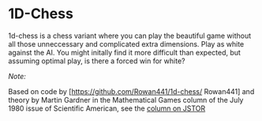 # 1D-Chess

1d-chess is a chess variant where you can play the beautiful game without all those unneccessary and complicated extra dimensions. Play as white against the AI. You might initally find it more difficult than expected, but assuming optimal play, is there a forced win for white?

*Note:*

Based on code by [https://github.com/Rowan441/1d-chess/ Rowan441] and theory by Martin Gardner in the Mathematical Games column of the July 1980 issue of Scientific American, see the [column on JSTOR](https://www.jstor.org/stable/24966361)
